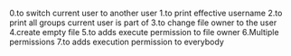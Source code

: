 0.to switch current user to another user
1.to print effective username
2.to print all groups current user is part of
3.to change file owner to the user
4.create empty file
5.to adds execute permission to file owner
6.Multiple permissions
7.to adds execution permission to everybody
